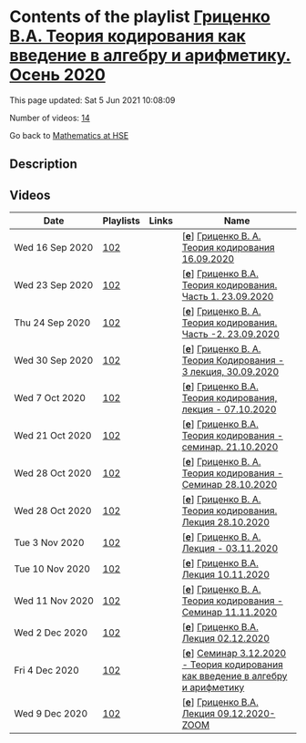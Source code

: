 # Contents of the playlist [Гриценко В.А. Теория кодирования как введение в алгебру и арифметику. Осень 2020](https://www.youtube.com/playlist?list=PLq3E5oubNNoAFXJrHntywB-kpzK6c_jhV)

This page updated: Sat 5 Jun 2021 10:08:09

Number of videos: [14](#videos)

Go back to [Mathematics at HSE](../README.md)

## Description



## Videos

|Date|Playlists|Links|Name|
|---|---|---|---|
| Wed&nbsp;16&nbsp;Sep&nbsp;2020 | [102](../playlists/102 "Гриценко В.А. Теория кодирования как введение в алгебру и арифметику. Осень 2020") |  | [[**e**](https://studio.youtube.com/video/NtL_v6tm_uc/edit "Edit")] [Гриценко В. А.  Теория кодирования 16.09.2020](https://www.youtube.com/watch?v=NtL_v6tm_uc&list=PLq3E5oubNNoAFXJrHntywB-kpzK6c_jhV "\"Теория кодирования как введение в алгебру и арифметику\" Дисциплина общефакультетского пула Факультет математики НИУ ВШЭ 1, 2 модуль Гриценко Валерий Алексеевич") |
| Wed&nbsp;23&nbsp;Sep&nbsp;2020 | [102](../playlists/102 "Гриценко В.А. Теория кодирования как введение в алгебру и арифметику. Осень 2020") |  | [[**e**](https://studio.youtube.com/video/DDVCMDiZN_w/edit "Edit")] [Гриценко В.А.  Теория кодирования. Часть 1. 23.09.2020](https://www.youtube.com/watch?v=DDVCMDiZN_w&list=PLq3E5oubNNoAFXJrHntywB-kpzK6c_jhV "Теория кодирования как введение в алгебру и арифметику Дисциплина общефакультетского пула Факультет математики Гриценко Валерий Алексеевич") |
| Thu&nbsp;24&nbsp;Sep&nbsp;2020 | [102](../playlists/102 "Гриценко В.А. Теория кодирования как введение в алгебру и арифметику. Осень 2020") |  | [[**e**](https://studio.youtube.com/video/OA3MQeJm1gU/edit "Edit")] [Гриценко В. А. Теория кодирования. Часть -2. 23.09.2020](https://www.youtube.com/watch?v=OA3MQeJm1gU&list=PLq3E5oubNNoAFXJrHntywB-kpzK6c_jhV "Теория кодирования как введение в алгебру и арифметику Дисциплина общефакультетского пула Факультет математики 1, 2 модуль Гриценко Валерий Алексеевич") |
| Wed&nbsp;30&nbsp;Sep&nbsp;2020 | [102](../playlists/102 "Гриценко В.А. Теория кодирования как введение в алгебру и арифметику. Осень 2020") |  | [[**e**](https://studio.youtube.com/video/qhxnmj_4ums/edit "Edit")] [Гриценко В. А. Теория Кодирования - 3  лекция, 30.09.2020](https://www.youtube.com/watch?v=qhxnmj_4ums&list=PLq3E5oubNNoAFXJrHntywB-kpzK6c_jhV "Теория кодирования как введение в алгебру и арифметику Дисциплина общефакультетского пула Факультет математики Гриценко Валерий Алексеевич") |
| Wed&nbsp;7&nbsp;Oct&nbsp;2020 | [102](../playlists/102 "Гриценко В.А. Теория кодирования как введение в алгебру и арифметику. Осень 2020") |  | [[**e**](https://studio.youtube.com/video/LPVLVUNdDng/edit "Edit")] [Гриценко В.А.  Теория кодирования, лекция - 07.10.2020](https://www.youtube.com/watch?v=LPVLVUNdDng&list=PLq3E5oubNNoAFXJrHntywB-kpzK6c_jhV "Теория кодирования как введение в алгебру и арифметику Дисциплина общефакультетского пула Факультет математики НИУ ВШЭ Гриценко Валерий Алексеевич") |
| Wed&nbsp;21&nbsp;Oct&nbsp;2020 | [102](../playlists/102 "Гриценко В.А. Теория кодирования как введение в алгебру и арифметику. Осень 2020") |  | [[**e**](https://studio.youtube.com/video/V3ywjnThhwc/edit "Edit")] [Гриценко В.А.  Теория кодирования - семинар. 21.10.2020](https://www.youtube.com/watch?v=V3ywjnThhwc&list=PLq3E5oubNNoAFXJrHntywB-kpzK6c_jhV "2020 год Теория кодирования как введение в алгебру и арифметику Дисциплина общефакультетского пула Факультет математики 1 модуль Гриценко Валерий Алексеевич") |
| Wed&nbsp;28&nbsp;Oct&nbsp;2020 | [102](../playlists/102 "Гриценко В.А. Теория кодирования как введение в алгебру и арифметику. Осень 2020") |  | [[**e**](https://studio.youtube.com/video/hmzWRrLSPck/edit "Edit")] [Гриценко В. А. Теория кодирования - Семинар 28.10.2020](https://www.youtube.com/watch?v=hmzWRrLSPck&list=PLq3E5oubNNoAFXJrHntywB-kpzK6c_jhV "Теория кодирования как введение в алгебру и арифметику Дисциплина общефакультетского пула Факультет математики 1, 2 модуль Преподаватель: Гриценко Валерий Алексеевич") |
| Wed&nbsp;28&nbsp;Oct&nbsp;2020 | [102](../playlists/102 "Гриценко В.А. Теория кодирования как введение в алгебру и арифметику. Осень 2020") |  | [[**e**](https://studio.youtube.com/video/xX4yvgpMjJE/edit "Edit")] [Гриценко В. А.  Теория кодирования. Лекция 28.10.2020](https://www.youtube.com/watch?v=xX4yvgpMjJE&list=PLq3E5oubNNoAFXJrHntywB-kpzK6c_jhV "Теория кодирования как введение в алгебру и арифметику Дисциплина общефакультетского пула Факультет математики 2 модуль Преподаватель Гриценко Валерий Алексеевич") |
| Tue&nbsp;3&nbsp;Nov&nbsp;2020 | [102](../playlists/102 "Гриценко В.А. Теория кодирования как введение в алгебру и арифметику. Осень 2020") |  | [[**e**](https://studio.youtube.com/video/xRJ8nymjaow/edit "Edit")] [Гриценко В. А.  Лекция - 03.11.2020](https://www.youtube.com/watch?v=xRJ8nymjaow&list=PLq3E5oubNNoAFXJrHntywB-kpzK6c_jhV "Теория Кодирования как введение в Алгебру и Арифметику профессор Гриценко Валерий Алексеевич 2 модуль 2020 года") |
| Tue&nbsp;10&nbsp;Nov&nbsp;2020 | [102](../playlists/102 "Гриценко В.А. Теория кодирования как введение в алгебру и арифметику. Осень 2020") |  | [[**e**](https://studio.youtube.com/video/3KEjzPfyrNc/edit "Edit")] [Гриценко В.А.  Лекция 10.11.2020](https://www.youtube.com/watch?v=3KEjzPfyrNc&list=PLq3E5oubNNoAFXJrHntywB-kpzK6c_jhV "2020 г. Теория кодирования как введение в алгебру и арифметику Дисциплина общефакультетского пула Факультет математики 2 модуль Преподаватель: Гриценко Валерий Алексеевич") |
| Wed&nbsp;11&nbsp;Nov&nbsp;2020 | [102](../playlists/102 "Гриценко В.А. Теория кодирования как введение в алгебру и арифметику. Осень 2020") |  | [[**e**](https://studio.youtube.com/video/P4ii1wb-HcQ/edit "Edit")] [Гриценко В. А.  Теория кодирования - Семинар 11.11.2020](https://www.youtube.com/watch?v=P4ii1wb-HcQ&list=PLq3E5oubNNoAFXJrHntywB-kpzK6c_jhV "2020 Дисциплина общефакультетского пула Факультет математики 2 модуль  Гриценко Валерий Алексеевич") |
| Wed&nbsp;2&nbsp;Dec&nbsp;2020 | [102](../playlists/102 "Гриценко В.А. Теория кодирования как введение в алгебру и арифметику. Осень 2020") |  | [[**e**](https://studio.youtube.com/video/bbQcPyslwmE/edit "Edit")] [Гриценко В.А.  Лекция 02.12.2020](https://www.youtube.com/watch?v=bbQcPyslwmE&list=PLq3E5oubNNoAFXJrHntywB-kpzK6c_jhV "Теория кодирования как введение в алгебру и арифметику Дисциплина общефакультетского пула Факультет математики 2 модуль Преподаватель: Гриценко Валерий Алексеевич") |
| Fri&nbsp;4&nbsp;Dec&nbsp;2020 | [102](../playlists/102 "Гриценко В.А. Теория кодирования как введение в алгебру и арифметику. Осень 2020") |  | [[**e**](https://studio.youtube.com/video/DwF_buq9SzA/edit "Edit")] [Семинар 3.12.2020  - Теория кодирования как введение в алгебру и арифметику](https://www.youtube.com/watch?v=DwF_buq9SzA&list=PLq3E5oubNNoAFXJrHntywB-kpzK6c_jhV "Теория кодирования как введение в алгебру и арифметику Факультет математики 2 модуль Преподаватель Гриценко Валерий Алексеевич") |
| Wed&nbsp;9&nbsp;Dec&nbsp;2020 | [102](../playlists/102 "Гриценко В.А. Теория кодирования как введение в алгебру и арифметику. Осень 2020") |  | [[**e**](https://studio.youtube.com/video/cVPIzBro8oU/edit "Edit")] [Гриценко В.А. Лекция 09.12.2020- ZOOM](https://www.youtube.com/watch?v=cVPIzBro8oU&list=PLq3E5oubNNoAFXJrHntywB-kpzK6c_jhV "Теория кодирования гриценко В.А.") |
